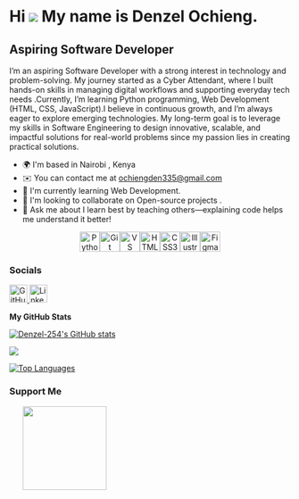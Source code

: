 Hi ![](https://user-images.githubusercontent.com/18350557/176309783-0785949b-9127-417c-8b55-ab5a4333674e.gif) My name is Denzel Ochieng.
========================================================================================================================================

Aspiring Software Developer
---------------------------

I’m an aspiring Software Developer with a strong interest in technology and problem-solving. My journey started as a Cyber Attendant, where I built hands-on skills in managing digital workflows and supporting everyday tech needs .Currently, I’m learning Python programming, Web Development (HTML, CSS, JavaScript).I believe in continuous growth, and I’m always eager to explore emerging technologies. My long-term goal is to leverage my skills in Software Engineering to design innovative, scalable, and impactful solutions for real-world problems since my passion lies in creating practical solutions.

* 🌍  I'm based in Nairobi , Kenya
* ✉️  You can contact me at [ochiengden335@gmail.com](mailto:ochiengden335@gmail.com)
* 🧠  I'm currently learning Web Development.
* 👥  I'm looking to collaborate on Open-source projects .
* 💬  Ask me about I learn best by teaching others—explaining code helps me understand it better!

<p align="center">
<a href="https://www.python.org/" target="_blank" rel="noreferrer"><img src="https://raw.githubusercontent.com/danielcranney/readme-generator/main/public/icons/skills/python-colored.svg" alt="Python" title="Python" width="36" height="36" /></a><a href="https://git-scm.com/" target="_blank" rel="noreferrer"><img src="https://raw.githubusercontent.com/danielcranney/readme-generator/main/public/icons/skills/git-colored.svg" alt="Git" title="Git" width="36" height="36" /></a><a href="https://code.visualstudio.com/" target="_blank" rel="noreferrer"><img src="https://raw.githubusercontent.com/danielcranney/readme-generator/main/public/icons/skills/visualstudiocode-colored.svg" alt="VS Code" title="VS Code" width="36" height="36" /></a><a href="https://developer.mozilla.org/en-US/docs/Glossary/HTML5" target="_blank" rel="noreferrer"><img src="https://raw.githubusercontent.com/danielcranney/readme-generator/main/public/icons/skills/html5-colored.svg" alt="HTML5" title="HTML5" width="36" height="36" /></a><a href="https://www.w3.org/TR/CSS/#css" target="_blank" rel="noreferrer"><img src="https://raw.githubusercontent.com/danielcranney/readme-generator/main/public/icons/skills/css3-colored.svg" alt="CSS3" title="CSS3" width="36" height="36" /></a><a href="https://www.adobe.com/uk/products/illustrator.html" target="_blank" rel="noreferrer"><img src="https://raw.githubusercontent.com/danielcranney/readme-generator/main/public/icons/skills/illustrator-colored-dark.svg" alt="Illustrator" title="Illustrator" width="36" height="36" /></a><a href="https://www.figma.com/" target="_blank" rel="noreferrer"><img src="https://raw.githubusercontent.com/danielcranney/readme-generator/main/public/icons/skills/figma-colored.svg" alt="Figma" title="Figma" width="36" height="36" /></a>
</p>

### Socials

<p align="left"> <a href="https://www.github.com/Denzel-254" target="_blank" rel="noreferrer"> <picture> <source media="(prefers-color-scheme: dark)" srcset="https://raw.githubusercontent.com/danielcranney/readme-generator/main/public/icons/socials/github-dark.svg" /> <source media="(prefers-color-scheme: light)" srcset="https://raw.githubusercontent.com/danielcranney/readme-generator/main/public/icons/socials/github.svg" /> <img src="https://raw.githubusercontent.com/danielcranney/readme-generator/main/public/icons/socials/github.svg" width="32" height="32" alt="GitHub" title="GitHub" /> </picture> </a> <a href="https://www.linkedin.com/in/den-ochieng-714009346/" target="_blank" rel="noreferrer"> <picture> <source media="(prefers-color-scheme: dark)" srcset="https://raw.githubusercontent.com/danielcranney/readme-generator/main/public/icons/socials/linkedin-dark.svg" /> <source media="(prefers-color-scheme: light)" srcset="https://raw.githubusercontent.com/danielcranney/readme-generator/main/public/icons/socials/linkedin.svg" /> <img src="https://raw.githubusercontent.com/danielcranney/readme-generator/main/public/icons/socials/linkedin.svg" width="32" height="32" alt="LinkedIn" title="LinkedIn" /> </picture> </a></p>


<b>My GitHub Stats</b>

<a href="http://www.github.com/Denzel-254"><img src="https://github-readme-stats.vercel.app/api?username=Denzel-254&show_icons=true&hide=&count_private=false&title_color=0891b2&text_color=ffffff&icon_color=0891b2&bg_color=1e3a8a&hide_border=true&show_icons=true" alt="Denzel-254's GitHub stats" /></a>

<a href="http://www.github.com/Denzel-254"><img src="https://github-readme-streak-stats.herokuapp.com/?user=Denzel-254&stroke=ffffff&background=1e3a8a&ring=0891b2&fire=0891b2&currStreakNum=ffffff&currStreakLabel=0891b2&sideNums=ffffff&sideLabels=ffffff&dates=ffffff&hide_border=true" /></a>

<a href="https://github.com/Denzel-254" align="left"><img src="https://github-readme-stats.vercel.app/api/top-langs/?username=Denzel-254&langs_count=10&title_color=0891b2&text_color=ffffff&icon_color=0891b2&bg_color=1e3a8a&hide_border=true&locale=en&custom_title=Top%20%Languages" alt="Top Languages" /></a>

### Support Me

<ul style="list-style-type: none; margin: 0;">

<li style="display: inline-block; margin-right: 0.25rem;"><a href="https://www.buymeacoffee.com/Denzel.254"><img src="https://cdn.buymeacoffee.com/buttons/v2/default-yellow.png" width="150"/></a></li>

</ul>
